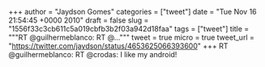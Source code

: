 
+++
author = "Jaydson Gomes"
categories = ["tweet"]
date = "Tue Nov 16 21:54:45 +0000 2010"
draft = false
slug = "1556f33c3cb611c5a019cbfb3b2f03a942d18faa"
tags = ["tweet"]
title = """RT @guilhermeblanco: RT @..."""
tweet = true
micro = true
tweet_url = "https://twitter.com/jaydson/status/4653625066393600"
+++
RT @guilhermeblanco: RT @crodas: I like my android!
